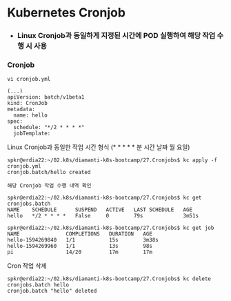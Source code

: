 # Kubernetes Cronjob
- ### Linux Cronjob과 동일하게 지정된 시간에 POD 실행하여 해당 작업 수행 시 사용 

### Cronjob
```
vi cronjob.yml

(...)
apiVersion: batch/v1beta1
kind: CronJob
metadata:
  name: hello
spec:
  schedule: "*/2 * * * *"  
  jobTemplate:
```

Linux Cronjob과 동일한 작업 시간 형식
(* * * * * 분 시간 날짜 월 요일)

```
spkr@erdia22:~/02.k8s/diamanti-k8s-bootcamp/27.Cronjobs$ kc apply -f cronjob.yml
cronjob.batch/hello created

해당 Cronjob 작업 수행 내역 확인 

spkr@erdia22:~/02.k8s/diamanti-k8s-bootcamp/27.Cronjobs$ kc get cronjobs.batch
NAME    SCHEDULE      SUSPEND   ACTIVE   LAST SCHEDULE   AGE
hello   */2 * * * *   False     0        79s             3m51s

spkr@erdia22:~/02.k8s/diamanti-k8s-bootcamp/27.Cronjobs$ kc get job
NAME               COMPLETIONS   DURATION   AGE
hello-1594269840   1/1           15s        3m38s
hello-1594269960   1/1           13s        98s
pi                 14/20         17m        17m
```
Cron 작업 삭제
```
spkr@erdia22:~/02.k8s/diamanti-k8s-bootcamp/27.Cronjobs$ kc delete cronjobs.batch hello
cronjob.batch "hello" deleted
```

